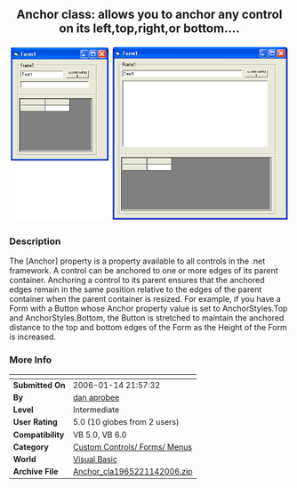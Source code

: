 ﻿<div align="center">

## Anchor class: allows you to anchor any control on its left,top,right,or bottom\.\.\.\.

<img src="PIC2006114228143457.gif">
</div>

### Description

The [Anchor] property is a property available to all controls in the .net framework. A control can be anchored to one or more edges of its parent container. Anchoring a control to its parent ensures that the anchored edges remain in the same position relative to the edges of the parent container when the parent container is resized. For example, if you have a Form with a Button whose Anchor property value is set to AnchorStyles.Top and AnchorStyles.Bottom, the Button is stretched to maintain the anchored distance to the top and bottom edges of the Form as the Height of the Form is increased.
 
### More Info
 


<span>             |<span>
---                |---
**Submitted On**   |2006-01-14 21:57:32
**By**             |[dan aprobee](https://github.com/Planet-Source-Code/PSCIndex/blob/master/ByAuthor/dan-aprobee.md)
**Level**          |Intermediate
**User Rating**    |5.0 (10 globes from 2 users)
**Compatibility**  |VB 5\.0, VB 6\.0
**Category**       |[Custom Controls/ Forms/  Menus](https://github.com/Planet-Source-Code/PSCIndex/blob/master/ByCategory/custom-controls-forms-menus__1-4.md)
**World**          |[Visual Basic](https://github.com/Planet-Source-Code/PSCIndex/blob/master/ByWorld/visual-basic.md)
**Archive File**   |[Anchor\_cla1965221142006\.zip](https://github.com/Planet-Source-Code/dan-aprobee-anchor-class-allows-you-to-anchor-any-control-on-its-left-top-right-or-bottom__1-64037/archive/master.zip)








